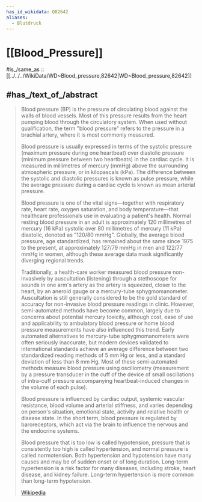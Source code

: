```yaml
---
has_id_wikidata: Q82642
aliases:
  - Blutdruck
---
```


# [[Blood_Pressure]] 

#is_/same_as :: [[../../../WikiData/WD~Blood_pressure,82642|WD~Blood_pressure,82642]] 

## #has_/text_of_/abstract 

> Blood pressure (BP) is the pressure of circulating blood against the walls of blood vessels. 
> Most of this pressure results from the heart pumping blood through the circulatory system. 
> When used without qualification, the term "blood pressure" refers to the pressure in a brachial artery, 
> where it is most commonly measured. 
> 
> Blood pressure is usually expressed in terms of the systolic pressure (maximum pressure during one heartbeat) over diastolic pressure (minimum pressure between two heartbeats) in the cardiac cycle. It is measured in millimetres of mercury (mmHg) above the surrounding atmospheric pressure, or in kilopascals (kPa). The difference between the systolic and diastolic pressures is known as pulse pressure, while the average pressure during a cardiac cycle is known as mean arterial pressure.
>
> Blood pressure is one of the vital signs—together with respiratory rate, heart rate, oxygen saturation, and body temperature—that healthcare professionals use in evaluating a patient's health. Normal resting blood pressure in an adult is approximately 120 millimetres of mercury (16 kPa) systolic over 80 millimetres of mercury (11 kPa) diastolic, denoted as "120/80 mmHg". Globally, the average blood pressure, age standardized, has remained about the same since 1975 to the present, at approximately 127/79 mmHg in men and 122/77 mmHg in women, although these average data mask significantly diverging regional trends.
>
> Traditionally, a health-care worker measured blood pressure non-invasively by auscultation (listening) through a stethoscope for sounds in one arm's artery as the artery is squeezed, closer to the heart, by an aneroid gauge or a mercury-tube sphygmomanometer. Auscultation is still generally considered to be the gold standard of accuracy for non-invasive blood pressure readings in clinic. However, semi-automated methods have become common, largely due to concerns about potential mercury toxicity, although cost, ease of use and applicability to ambulatory blood pressure or home blood pressure measurements have also influenced this trend. Early automated alternatives to mercury-tube sphygmomanometers were often seriously inaccurate, but modern devices validated to international standards achieve an average difference between two standardized reading methods of 5 mm Hg or less, and a standard deviation of less than 8 mm Hg. Most of these semi-automated methods measure blood pressure using oscillometry (measurement by a pressure transducer in the cuff of the device of small oscillations of intra-cuff pressure accompanying heartbeat-induced changes in the volume of each pulse).
>
> Blood pressure is influenced by cardiac output, systemic vascular resistance, blood volume and arterial stiffness, and varies depending on person's situation, emotional state, activity and relative health or disease state. In the short term, blood pressure is regulated by baroreceptors, which act via the brain to influence the nervous and the endocrine systems.
>
> Blood pressure that is too low is called hypotension, pressure that is consistently too high is called hypertension, and normal pressure is called normotension. Both hypertension and hypotension have many causes and may be of sudden onset or of long duration. Long-term hypertension is a risk factor for many diseases, including stroke, heart disease, and kidney failure. Long-term hypertension is more common than long-term hypotension.
>
> [Wikipedia](https://en.wikipedia.org/wiki/Blood%20pressure) 

